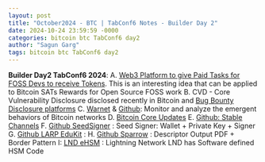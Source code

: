 ```yaml
---
layout: post
title: "October2024 - BTC | TabConf6 Notes - Builder Day 2"
date: 2024-10-24 23:59:59 -0000
categories: bitcoin btc TabConf6 day2 
author: "Sagun Garg"
tags: bitcoin btc TabConf6 day2
---
```


**Builder Day2 TabConf6 2024**: 
  A. [Web3 Platform to give Paid Tasks for FOSS Devs to receive Tokens](https://www.onlydust.com/). This is an interesting idea that can be applied to Bitcoin SATs Rewards for Open Source FOSS work
  B. CVD - Core Vulnerability Disclosure disclosed recently in Bitcoin and [Bug Bounty Disclosure platforms](https://github.com/disclose/bug-bounty-platforms)
  C. [Warnet](warnet.dev) & [Github](https://github.com/bitcoin-dev-project/warnet): Monitor and analyze the emergent behaviors of Bitcoin networks
  D. [Bitcoin Core Updates](https://bitcoincore.org/)
  E. [Github: Stable Channels](https://github.com/toneloc/stable-channels)
  F. [Github SeedSigner](https://github.com/SeedSigner) : Seed Signer: Wallet + Private Key + Signer
  G. [Github LARP EduKit](https://github.com/base58btc/LARP) : 
  H. [Github Sparrow](https://github.com/sparrowwallet/sparrow) : Descriptor Output PDF + Border Pattern
  I: [LND eHSM](https://github.com/lightningnetwork/lnd) : Lightning Network LND has Software defined HSM Code





